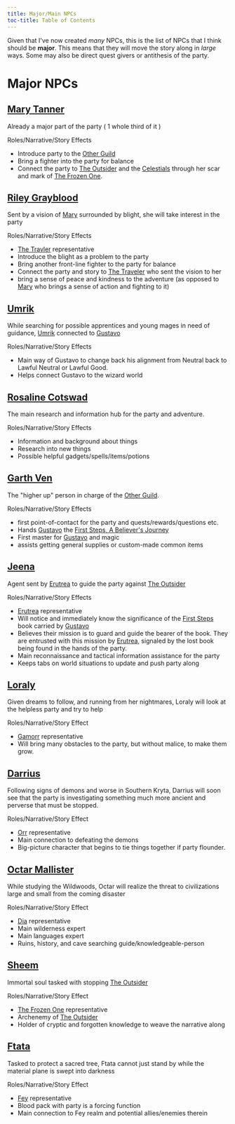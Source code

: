 ```yaml
---
title: Major/Main NPCs
toc-title: Table of Contents
---
```


Given that I've now created *many* NPCs, this is the list of NPCs that I think should be **major**. This means that they will move the story along in *large* ways. Some may also be direct quest givers or antithesis of the party.

# Major NPCs

## [Mary Tanner](../characters/mary-tanner.md)

Already a major part of the party ( 1 whole third of it )
  
  Roles/Narrative/Story Effects
  - Introduce party to the [Other Guild](../places/other-guild.md)
  - Bring a fighter into the party for balance
  - Connect the party to [The Outsider](../setting-world/the-outsider.md) and the [Celestials](../setting-world/celestials.md) through her scar and mark of [The Frozen One](../setting-world/the-frozen-one.md).
  
## [Riley Grayblood](../characters/riley-grayblood.md)
  
Sent by a vision of [Mary](../characters/mary-tanner.md) surrounded by blight, she will take interest in the party
  
  Roles/Narrative/Story Effects
  - [The Travler](../setting-world/the-traveler.md) representative
  - Introduce the blight as a problem to the party
  - Bring another front-line fighter to the party for balance
  - Connect the party and story to [The Traveler](../setting-world/the-traveler.md) who sent the vision to her
  - bring a sense of peace and kindness to the adventure (as opposed to [Mary](../characters/mary-tanner.md) who brings a sense of action and fighting to it)
  
## [Umrik](../characters/umrik.md)
  
While searching for possible apprentices and young mages in need of guidance, [Umrik](../characters/umrik.md) connected to [Gustavo](../characters/gustavo.md)
  
  Roles/Narrative/Story Effects
  - Main way of Gustavo to change back his alignment from Neutral back to Lawful Neutral or Lawful Good.
  - Helps connect Gustavo to the wizard world
  
## [Rosaline Cotswad](../characters/rosaline-cotswad.md)
  
The main research and information hub for the party and adventure.
  
  Roles/Narrative/Story Effects
  - Information and background about things
  - Research into new things
  - Possible helpful gadgets/spells/items/potions
  
## [Garth Ven](../characters/garth-ven.md)
  
The "higher up" person in charge of the [Other Guild](../characters/garth-ven.md).
  
  Roles/Narrative/Story Effects
  - first point-of-contact for the party and quests/rewards/questions etc.
  - Hands [Gustavo](../characters/gustavo.md) the [First Steps, A Believer's Journey](../items/jon-yo-first-steps-a-believers-journey.md)
  - First master for [Gustavo](../characters/gustavo.md) and magic
  - assists getting general supplies or custom-made common items
  
## [Jeena](../characters/jeena.md)
  
Agent sent by [Erutrea](../setting-world/erutrea.md) to guide the party against [The Outsider](../setting-world/the-outsider.md)
  
  Roles/Narrative/Story Effects
  - [Erutrea](../setting-world/erutrea.md) representative
  - Will notice and immediately know the significance of the [First Steps](../items/jon-yo-first-steps-a-believers-journey.md) book carried by [Gustavo](../characters/gustavo.md)
  - Believes their mission is to guard and guide the bearer of the book. They are entrusted with this mission by [Erutrea](../setting-world/erutrea.md), signaled by the lost book being found in the hands of the party.
  - Main reconnaissance and tactical information assistance for the party
  - Keeps tabs on world situations to update and push party along

## [Loraly](../characters/loraly.md)
  
Given dreams to follow, and running from her nightmares, Loraly will look at the helpless party and try to help
  
  Roles/Narrative/Story Effect
  - [Gamorr](../setting-world/gamorr.md) representative
  - Will bring many obstacles to the party, but without malice, to make them grow.

## [Darrius](../characters/darrius.md)
  
Following signs of demons and worse in Southern Kryta, Darrius will soon see that the party is investigating something much more ancient and perverse that must be stopped.
  
  Roles/Narrative/Story Effect
  - [Orr](../setting-world/orr.md) representative
  - Main connection to defeating the demons
  - Big-picture character that begins to tie things together if party flounder.
  
## [Octar Mallister](../characters/octar-mallister.md)
  
While studying the Wildwoods, Octar will realize the threat to civilizations large and small from the coming disaster
  
  Roles/Narrative/Story Effect
  - [Dia](../setting-world/dia.md) representative
  - Main wilderness expert
  - Main languages expert
  - Ruins, history, and cave searching guide/knowledgeable-person

## [Sheem](../characters/sheem.md)
  
Immortal soul tasked with stopping [The Outsider](../setting-world/the-outsider.md)
  
  Roles/Narrative/Story Effect
  - [The Frozen One](../setting-world/the-frozen-one.md) representative
  - Archenemy of [The Outsider](../setting-world/the-outsider.md)
  - Holder of cryptic and forgotten knowledge to weave the narrative along
  
## [Ftata](../characters/ftata.md)
  
Tasked to protect a sacred tree, Ftata cannot just stand by while the material plane is swept into darkness
  
  Roles/Narrative/Story Effect
  - [Fey](../setting-world/fey.md) representative
  - Blood pack with party is a forcing function
  - Main connection to Fey realm and potential allies/enemies therein
